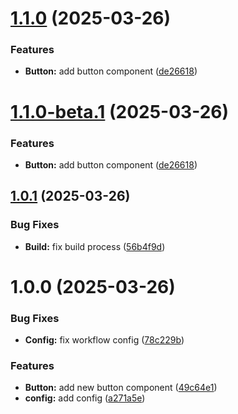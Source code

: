 # [1.1.0](https://github.com/jvargas98/semantic-release-example/compare/v1.0.1...v1.1.0) (2025-03-26)


### Features

* **Button:** add button component ([de26618](https://github.com/jvargas98/semantic-release-example/commit/de266181a0989d6de99ec25fbbd92e21aa291151))

# [1.1.0-beta.1](https://github.com/jvargas98/semantic-release-example/compare/v1.0.1...v1.1.0-beta.1) (2025-03-26)


### Features

* **Button:** add button component ([de26618](https://github.com/jvargas98/semantic-release-example/commit/de266181a0989d6de99ec25fbbd92e21aa291151))

## [1.0.1](https://github.com/jvargas98/semantic-release-example/compare/v1.0.0...v1.0.1) (2025-03-26)


### Bug Fixes

* **Build:** fix build process ([56b4f9d](https://github.com/jvargas98/semantic-release-example/commit/56b4f9da9359ccb1b7917f4b764bd6c38a0556e4))

# 1.0.0 (2025-03-26)


### Bug Fixes

* **Config:** fix workflow config ([78c229b](https://github.com/jvargas98/semantic-release-example/commit/78c229b85292a6aaace728206cb7af11d75557fe))


### Features

* **Button:** add new button component ([49c64e1](https://github.com/jvargas98/semantic-release-example/commit/49c64e1ade06f8d7b70927e7c562cc1fe03e3e8f))
* **config:** add config ([a271a5e](https://github.com/jvargas98/semantic-release-example/commit/a271a5ec0c5a68c0e561f1568c3d4548d619d9cf))
